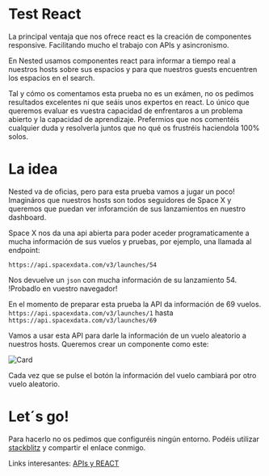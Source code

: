 # Test React

La principal ventaja que nos ofrece react es la creación de componentes responsive. Facilitando mucho el trabajo con APIs y asincronismo.

En Nested usamos componentes react para informar a tiempo real a nuestros hosts sobre sus espacios y para que nuestros guests encuentren los espacios en el search.

Tal y cómo os comentamos esta prueba no es un exámen, no os pedimos resultados excelentes ni que seáis unos expertos en react. Lo único que queremos evaluar es vuestra capacidad de enfrentaros a un problema abierto y la capacidad de aprendizaje. Prefermios que nos comentéis cualquier duda y resolverla juntos que no qué os frustréis haciendola 100% solos.

# La idea

Nested va de oficias, pero para esta prueba vamos a jugar un poco! Imagináros que nuestros hosts son todos seguidores de Space X y queremos que puedan ver inforamción de sus lanzamientos en nuestro dashboard.

Space X nos da una api abierta para poder aceder programaticamente a mucha información de sus vuelos y pruebas, por ejemplo, una llamada al endpoint: 

`https://api.spacexdata.com/v3/launches/54`

Nos devuelve un `json` con mucha información de su lanzamiento 54. !Probadlo en vuestro navegador!

En el momento de preparar esta prueba la API da información de 69 vuelos. `https://api.spacexdata.com/v3/launches/1` hasta `https://api.spacexdata.com/v3/launches/69`

Vamos a usar esta API para darle la información de un vuelo aleatorio a nuestros hosts. Queremos crear un componente como este: 

![Card](https://github.com/Nestednet/test-react-front/blob/master/Screenshot%202018-11-12%20at%2014.05.55.png?raw=true) 

Cada vez que se pulse el botón la información del vuelo cambiará por otro vuelo aleatorio.

# Let´s go!

Para hacerlo no os pedimos que configuréis ningún entorno. Podéis utilizar [stackblitz](https://stackblitz.com/) y compartir el enlace conmigo.

Links interesantes: 
[APIs y REACT](https://reactjs.org/docs/faq-ajax.html)


